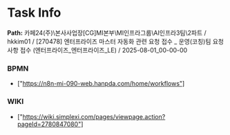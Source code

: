# Task Info

**Path:** 카페24(주)\본사사업장\[CG]MI본부\MI인프라그룹\AI인프라3팀\2파트 / hkkim01 / [270478] 엔터프라이즈 마스터 자동화 관련 요청 접수 _ 운영(코칭)팀 요청사항 접수 (엔터프라이즈_엔터프라이즈_LE) / 2025-08-01_00-00-00

### BPMN
- ["https://n8n-mi-090-web.hanpda.com/home/workflows"]

### WIKI
- ["https://wiki.simplexi.com/pages/viewpage.action?pageId=2780847080"]

